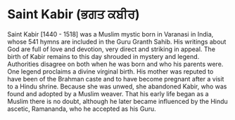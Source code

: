 # Saint Kabir (ਭਗਤ ਕਬੀਰ)

Saint Kabir [1440 - 1518] was a Muslim mystic born in Varanasi in India, whose 541 hymns are included in the Guru Granth Sahib. His writings about God are full of love and devotion, very direct and striking in appeal. The birth of Kabir remains to this day shrouded in mystery and legend. Authorities disagree on both when he was born and who his parents were. One legend proclaims a divine virginal birth. His mother was reputed to have been of the Brahman caste and to have become pregnant after a visit to a Hindu shrine. Because she was unwed, she abandoned Kabir, who was found and adopted by a Muslim weaver. That his early life began as a Muslim there is no doubt, although he later became influenced by the Hindu ascetic, Ramananda, who he accepted as his Guru.
